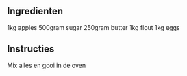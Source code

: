 ## Ingredienten

1kg apples
500gram sugar
250gram butter
1kg flout
1kg eggs

## Instructies

Mix alles en gooi in de oven
